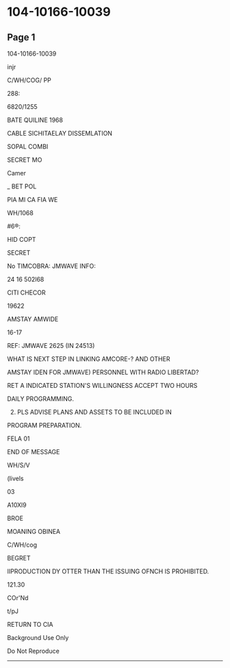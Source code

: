 # 104-10166-10039

## Page 1

104-10166-10039

injr

C/WH/COG/ PP

288:

6820/1255

BATE QUILINE 1968

CABLE SICHITAELAY DISSEMLATION

SOPAL COMBI

SECRET MO

Camer

_ BET POL

PIA MI CA FIA WE

WH/1068

#6®:

HID COPT

SECRET

No TIMCOBRA: JMWAVE INFO:

24 16 502l68

CITI CHECOR

19622

AMSTAY AMWIDE

16-17

REF: JMWAVE 2625 (IN 24513)

WHAT IS NEXT STEP IN LINKING AMCORE-? AND OTHER

AMSTAY IDEN FOR JMWAVE) PERSONNEL WITH RADIO LIBERTAD?

RET A INDICATED STATION'S WILLINGNESS ACCEPT TWO HOURS

DAILY PROGRAMMING.

2. PLS ADVISE PLANS AND ASSETS TO BE INCLUDED IN

PROGRAM PREPARATION.

FELA 01

END OF MESSAGE

WH/S/V

(livels

03

A10Xl9

BROE

MOANING OBINEA

C/WH/cog

BEGRET

IIPRODUCTION DY OTTER THAN THE ISSUING OFNCH IS PROHIBITED.

121.30

COr'Nd

t/pJ

RETURN TO CIA

Background Use Only

Do Not Reproduce

---

